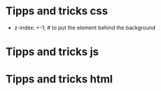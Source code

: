 # Tipps and tricks css
- z-index: +-1;         # to put the element behind the background


# Tipps and tricks js


# Tipps and tricks html

